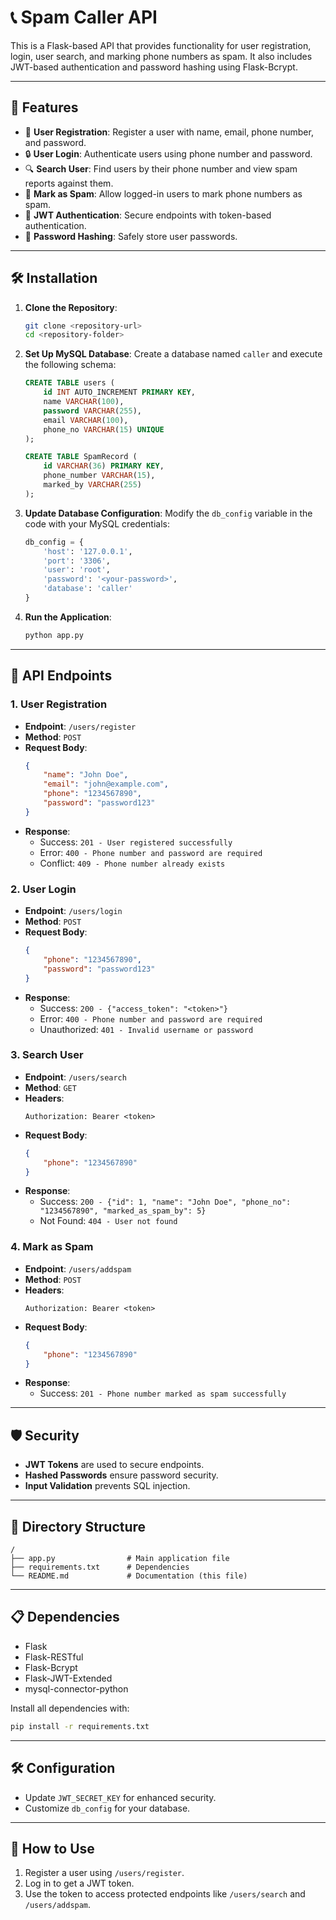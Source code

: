 # 📞 Spam Caller API

This is a Flask-based API that provides functionality for user registration, login, user search, and marking phone numbers as spam. It also includes JWT-based authentication and password hashing using Flask-Bcrypt.

---

## 🚀 Features

- 📝 **User Registration**: Register a user with name, email, phone number, and password.
- 🔒 **User Login**: Authenticate users using phone number and password.
- 🔍 **Search User**: Find users by their phone number and view spam reports against them.
- 🚫 **Mark as Spam**: Allow logged-in users to mark phone numbers as spam.
- 🔐 **JWT Authentication**: Secure endpoints with token-based authentication.
- 🔑 **Password Hashing**: Safely store user passwords.

---

## 🛠️ Installation

1. **Clone the Repository**:
   ```bash
   git clone <repository-url>
   cd <repository-folder>
   ```

2. **Set Up MySQL Database**:
   Create a database named `caller` and execute the following schema:
   ```sql
   CREATE TABLE users (
       id INT AUTO_INCREMENT PRIMARY KEY,
       name VARCHAR(100),
       password VARCHAR(255),
       email VARCHAR(100),
       phone_no VARCHAR(15) UNIQUE
   );

   CREATE TABLE SpamRecord (
       id VARCHAR(36) PRIMARY KEY,
       phone_number VARCHAR(15),
       marked_by VARCHAR(255)
   );
   ```

4. **Update Database Configuration**:
   Modify the `db_config` variable in the code with your MySQL credentials:
   ```python
   db_config = {
       'host': '127.0.0.1',
       'port': '3306',
       'user': 'root',
       'password': '<your-password>',
       'database': 'caller'
   }
   ```

5. **Run the Application**:
   ```bash
   python app.py
   ```

---

## 🔗 API Endpoints

### 1. **User Registration**
- **Endpoint**: `/users/register`
- **Method**: `POST`
- **Request Body**:
  ```json
  {
      "name": "John Doe",
      "email": "john@example.com",
      "phone": "1234567890",
      "password": "password123"
  }
  ```
- **Response**:
  - Success: `201 - User registered successfully`
  - Error: `400 - Phone number and password are required`
  - Conflict: `409 - Phone number already exists`

### 2. **User Login**
- **Endpoint**: `/users/login`
- **Method**: `POST`
- **Request Body**:
  ```json
  {
      "phone": "1234567890",
      "password": "password123"
  }
  ```
- **Response**:
  - Success: `200 - {"access_token": "<token>"}`
  - Error: `400 - Phone number and password are required`
  - Unauthorized: `401 - Invalid username or password`

### 3. **Search User**
- **Endpoint**: `/users/search`
- **Method**: `GET`
- **Headers**:
  ```
  Authorization: Bearer <token>
  ```
- **Request Body**:
  ```json
  {
      "phone": "1234567890"
  }
  ```
- **Response**:
  - Success: `200 - {"id": 1, "name": "John Doe", "phone_no": "1234567890", "marked_as_spam_by": 5}`
  - Not Found: `404 - User not found`

### 4. **Mark as Spam**
- **Endpoint**: `/users/addspam`
- **Method**: `POST`
- **Headers**:
  ```
  Authorization: Bearer <token>
  ```
- **Request Body**:
  ```json
  {
      "phone": "1234567890"
  }
  ```
- **Response**:
  - Success: `201 - Phone number marked as spam successfully`

---

## 🛡️ Security

- **JWT Tokens** are used to secure endpoints.
- **Hashed Passwords** ensure password security.
- **Input Validation** prevents SQL injection.

---

## 📂 Directory Structure

```plaintext
/
├── app.py                # Main application file
├── requirements.txt      # Dependencies
└── README.md             # Documentation (this file)
```

---

## 📋 Dependencies

- Flask
- Flask-RESTful
- Flask-Bcrypt
- Flask-JWT-Extended
- mysql-connector-python

Install all dependencies with:
```bash
pip install -r requirements.txt
```

---

## 🛠️ Configuration

- Update `JWT_SECRET_KEY` for enhanced security.
- Customize `db_config` for your database.

---

## 🎉 How to Use

1. Register a user using `/users/register`.
2. Log in to get a JWT token.
3. Use the token to access protected endpoints like `/users/search` and `/users/addspam`.


